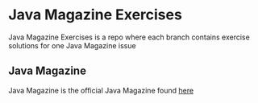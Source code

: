 # Java Magazine Exercises
Java Magazine Exercises is a repo where each branch contains exercise solutions for one Java Magazine issue

## Java Magazine
Java Magazine is the official Java Magazine found [here](http://www.oracle.com/technetwork/java/javamagazine/index.html)